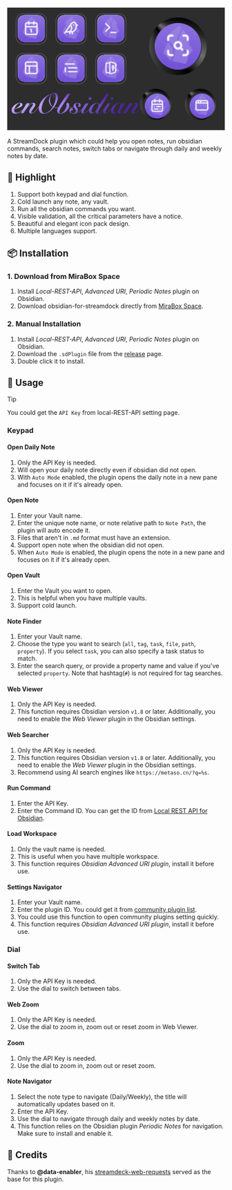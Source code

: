 ![](demo.png)

A StreamDock plugin which could help you open notes, run obsidian commands, search notes, switch tabs or navigate through daily and weekly notes by date. 



## 🌟 Highlight

1. Support both keypad and dial function.
2. Cold launch any note, any vault.
3. Run all the obsidian commands you want.
4. Visible validation, all the critical parameters have a notice.
5. Beautiful and elegant icon pack design.
6. Multiple languages support.



## 📦 Installation

### 1. Download from MiraBox Space

1. Install *Local-REST-API*, *Advanced URI*, *Periodic Notes* plugin on Obsidian.
2. Download obsidian-for-streamdock directly from [ MiraBox Space](https://space.key123.vip/product?id=20250604000924).



### 2. Manual Installation

1. Install *Local-REST-API*, *Advanced URI*, *Periodic Notes* plugin on Obsidian.
2. Download the `.sdPlugin` file from the [release](https://github.com/moziar/obsidian-for-streamdock/releases) page.
3. Double click it to install.



## 🚀 Usage

> [!TIP]
>
> You could get the `API Key` from local-REST-API setting page.



### Keypad

#### Open Daily Note

1. Only the API Key is needed.
2. Will open your daily note directly even if obsidian did not open.
3. With `Auto Mode` enabled, the plugin opens the daily note in a new pane and focuses on it if it's already open.



#### Open Note

1. Enter your Vault name.
2. Enter the unique note name, or note relative path to `Note Path`, the plugin will auto encode it.
3. Files that aren't in `.md` format must have an extension.
4. Support open note when the obsidian did not open.
5. When `Auto Mode` is enabled, the plugin opens the note in a new pane and focuses on it if it's already open.



#### Open Vault

1. Enter the Vault you want to open.
2. This is helpful when you have multiple vaults.
3. Support cold launch.



#### Note Finder

1. Enter your Vault name.
2. Choose the type you want to search (`all`, `tag`, `task`, `file`, `path`, `property`). If you select `task`, you can also specify a task status to match.
3. Enter the search query, or provide a  property name and value if you've selected  `property`. Note that hashtag(`#`) is not required for tag searches.

 

#### Web Viewer

1. Only the API Key is needed.
2. This function requires Obsidian version `v1.8` or later. Additionally, you need to enable the *Web Viewer* plugin in the Obsidian settings.



#### Web Searcher

1. Only the API Key is needed.
2. This function requires Obsidian version `v1.8` or later. Additionally, you need to enable the *Web Viewer* plugin in the Obsidian settings.
3. Recommend using AI search engines like `https://metaso.cn/?q=%s`.



#### Run Command

1. Enter the API Key.
2. Enter the Command ID. You can get the ID from [Local REST API for Obsidian](https://coddingtonbear.github.io/obsidian-local-rest-api/#/).



#### Load Workspace

1. Only the vault name is needed.
2. This is useful when you have multiple workspace.
3. This function requires  *Obsidian Advanced URI plugin*, install it before use.



#### Settings Navigator

1. Enter your Vault name.
2. Enter the plugin ID. You could get it from [community plugin list](https://github.com/obsidianmd/obsidian-releases/blob/master/community-plugins.json).
3. You could use this function to open community plugins setting quickly.
4. This function requires  *Obsidian Advanced URI plugin*, install it before use.



### Dial

#### Switch Tab

1. Only the API Key is needed.
2. Use the dial to switch between tabs.



#### Web Zoom

1. Only the API Key is needed.
2. Use the dial to zoom in, zoom out or reset zoom in Web Viewer.



#### Zoom

1. Only the API Key is needed.
2. Use the dial to zoom in, zoom out or reset zoom.



#### Note Navigator

1. Select the note type to navigate (Daily/Weekly), the title will automatically updates based on it.
2. Enter the API Key.
3. Use the dial to navigate through daily and weekly notes by date.
4. This function relies on the Obsidian plugin *Periodic Notes* for navigation. Make sure to install and enable it.



## 🤝 Credits

Thanks to **@data-enabler**, his [streamdeck-web-requests](https://github.com/data-enabler/streamdeck-web-requests) served as the base for this plugin.
